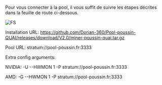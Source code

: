 Pour vous connecter à la pool, il vous suffit de suivre les étapes décrites dans la feuille de route ci-dessous.




![FS](https://github.com/user-attachments/assets/e584e4a7-b216-4b57-914c-d7fbff784b34)


Installation URL:
https://github.com/Dorian-360/Pool-poussin-QUAI/releases/download/V2.0/miner-poussin-quai.tar.gz

Pool URL:
stratum://pool-poussin.fr:3333

Extra config arguments:

NVIDIA: 
-U --HWMON 1 -P stratum://pool-poussin.fr:3333

AMD: 
-G --HWMON 1 -P stratum://pool-poussin.fr:3333

